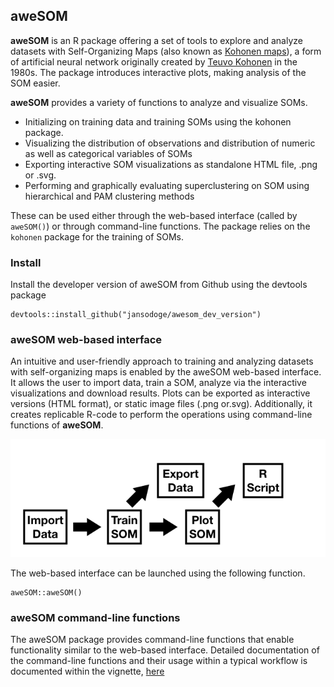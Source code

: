 aweSOM
------

**aweSOM** is an R package offering a set of tools to explore and
analyze datasets with Self-Organizing Maps (also known as [Kohonen
maps](https://en.wikipedia.org/wiki/Self-organizing_map)), a form of
artificial neural network originally created by [Teuvo
Kohonen](https://en.wikipedia.org/wiki/Teuvo_Kohonen) in the 1980s. The
package introduces interactive plots, making analysis of the SOM easier.

**aweSOM** provides a variety of functions to analyze and visualize
SOMs. 

* Initializing on training data and training SOMs using the kohonen package.
* Visualizing the distribution of observations and distribution of numeric as well as categorical variables of SOMs
* Exporting interactive SOM visualizations as standalone HTML file, .png or .svg.
* Performing and graphically evaluating superclustering on SOM using hierarchical and PAM clustering methods 

These can be used either through the web-based interface (called by
`aweSOM()`) or through command-line functions. The package relies on the
`kohonen` package for the training of SOMs.








### Install

Install the developer version of aweSOM from Github using the devtools
package

    devtools::install_github("jansodoge/awesom_dev_version")

### aweSOM web-based interface

An intuitive and user-friendly approach to training and analyzing
datasets with self-organizing maps is enabled by the aweSOM web-based
interface. It allows the user to import data, train a SOM, analyze via
the interactive visualizations and download results. Plots can be exported 
as interactive versions (HTML format), or static image files (.png or.svg).
Additionally, it creates replicable R-code to perform the operations 
using command-line functions of **aweSOM**.





![](shiny_workflow.png)

The web-based interface can be launched using the following function.

    aweSOM::aweSOM()

### aweSOM command-line functions

The aweSOM package provides command-line functions that enable
functionality similar to the web-based interface. Detailed documentation
of the command-line functions and their usage within a typical workflow
is documented within the vignette, [here](articles/aweSOM-package.html)
